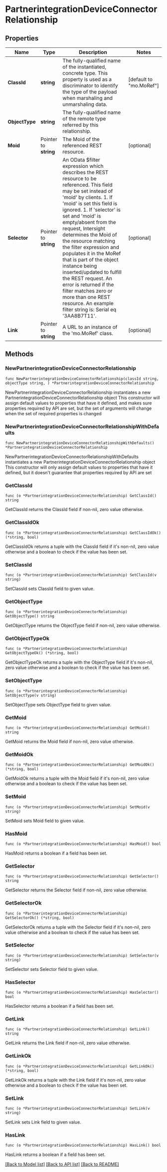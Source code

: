 # PartnerintegrationDeviceConnectorRelationship

## Properties

Name | Type | Description | Notes
------------ | ------------- | ------------- | -------------
**ClassId** | **string** | The fully-qualified name of the instantiated, concrete type. This property is used as a discriminator to identify the type of the payload when marshaling and unmarshaling data. | [default to "mo.MoRef"]
**ObjectType** | **string** | The fully-qualified name of the remote type referred by this relationship. | 
**Moid** | Pointer to **string** | The Moid of the referenced REST resource. | [optional] 
**Selector** | Pointer to **string** | An OData $filter expression which describes the REST resource to be referenced. This field may be set instead of &#39;moid&#39; by clients. 1. If &#39;moid&#39; is set this field is ignored. 1. If &#39;selector&#39; is set and &#39;moid&#39; is empty/absent from the request, Intersight determines the Moid of the resource matching the filter expression and populates it in the MoRef that is part of the object instance being inserted/updated to fulfill the REST request. An error is returned if the filter matches zero or more than one REST resource. An example filter string is: Serial eq &#39;3AA8B7T11&#39;. | [optional] 
**Link** | Pointer to **string** | A URL to an instance of the &#39;mo.MoRef&#39; class. | [optional] 

## Methods

### NewPartnerintegrationDeviceConnectorRelationship

`func NewPartnerintegrationDeviceConnectorRelationship(classId string, objectType string, ) *PartnerintegrationDeviceConnectorRelationship`

NewPartnerintegrationDeviceConnectorRelationship instantiates a new PartnerintegrationDeviceConnectorRelationship object
This constructor will assign default values to properties that have it defined,
and makes sure properties required by API are set, but the set of arguments
will change when the set of required properties is changed

### NewPartnerintegrationDeviceConnectorRelationshipWithDefaults

`func NewPartnerintegrationDeviceConnectorRelationshipWithDefaults() *PartnerintegrationDeviceConnectorRelationship`

NewPartnerintegrationDeviceConnectorRelationshipWithDefaults instantiates a new PartnerintegrationDeviceConnectorRelationship object
This constructor will only assign default values to properties that have it defined,
but it doesn't guarantee that properties required by API are set

### GetClassId

`func (o *PartnerintegrationDeviceConnectorRelationship) GetClassId() string`

GetClassId returns the ClassId field if non-nil, zero value otherwise.

### GetClassIdOk

`func (o *PartnerintegrationDeviceConnectorRelationship) GetClassIdOk() (*string, bool)`

GetClassIdOk returns a tuple with the ClassId field if it's non-nil, zero value otherwise
and a boolean to check if the value has been set.

### SetClassId

`func (o *PartnerintegrationDeviceConnectorRelationship) SetClassId(v string)`

SetClassId sets ClassId field to given value.


### GetObjectType

`func (o *PartnerintegrationDeviceConnectorRelationship) GetObjectType() string`

GetObjectType returns the ObjectType field if non-nil, zero value otherwise.

### GetObjectTypeOk

`func (o *PartnerintegrationDeviceConnectorRelationship) GetObjectTypeOk() (*string, bool)`

GetObjectTypeOk returns a tuple with the ObjectType field if it's non-nil, zero value otherwise
and a boolean to check if the value has been set.

### SetObjectType

`func (o *PartnerintegrationDeviceConnectorRelationship) SetObjectType(v string)`

SetObjectType sets ObjectType field to given value.


### GetMoid

`func (o *PartnerintegrationDeviceConnectorRelationship) GetMoid() string`

GetMoid returns the Moid field if non-nil, zero value otherwise.

### GetMoidOk

`func (o *PartnerintegrationDeviceConnectorRelationship) GetMoidOk() (*string, bool)`

GetMoidOk returns a tuple with the Moid field if it's non-nil, zero value otherwise
and a boolean to check if the value has been set.

### SetMoid

`func (o *PartnerintegrationDeviceConnectorRelationship) SetMoid(v string)`

SetMoid sets Moid field to given value.

### HasMoid

`func (o *PartnerintegrationDeviceConnectorRelationship) HasMoid() bool`

HasMoid returns a boolean if a field has been set.

### GetSelector

`func (o *PartnerintegrationDeviceConnectorRelationship) GetSelector() string`

GetSelector returns the Selector field if non-nil, zero value otherwise.

### GetSelectorOk

`func (o *PartnerintegrationDeviceConnectorRelationship) GetSelectorOk() (*string, bool)`

GetSelectorOk returns a tuple with the Selector field if it's non-nil, zero value otherwise
and a boolean to check if the value has been set.

### SetSelector

`func (o *PartnerintegrationDeviceConnectorRelationship) SetSelector(v string)`

SetSelector sets Selector field to given value.

### HasSelector

`func (o *PartnerintegrationDeviceConnectorRelationship) HasSelector() bool`

HasSelector returns a boolean if a field has been set.

### GetLink

`func (o *PartnerintegrationDeviceConnectorRelationship) GetLink() string`

GetLink returns the Link field if non-nil, zero value otherwise.

### GetLinkOk

`func (o *PartnerintegrationDeviceConnectorRelationship) GetLinkOk() (*string, bool)`

GetLinkOk returns a tuple with the Link field if it's non-nil, zero value otherwise
and a boolean to check if the value has been set.

### SetLink

`func (o *PartnerintegrationDeviceConnectorRelationship) SetLink(v string)`

SetLink sets Link field to given value.

### HasLink

`func (o *PartnerintegrationDeviceConnectorRelationship) HasLink() bool`

HasLink returns a boolean if a field has been set.


[[Back to Model list]](../README.md#documentation-for-models) [[Back to API list]](../README.md#documentation-for-api-endpoints) [[Back to README]](../README.md)


